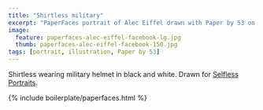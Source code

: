 ```yaml
---
title: "Shirtless military"
excerpt: "PaperFaces portrait of Alec Eiffel drawn with Paper by 53 on an iPad."
image: 
  feature: paperfaces-alec-eiffel-facebook-lg.jpg
  thumb: paperfaces-alec-eiffel-facebook-150.jpg
tags: [portrait, illustration, Paper by 53]
---
```


Shirtless wearing military helmet in black and white. Drawn for [Selfless Portraits](http://selflessportraits.com).

{% include boilerplate/paperfaces.html %}